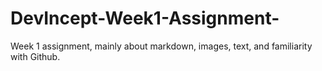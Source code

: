 # DevIncept-Week1-Assignment-
Week 1 assignment, mainly about markdown, images, text, and familiarity with Github.
